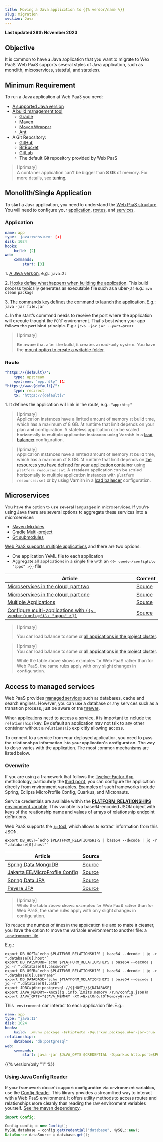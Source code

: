 ```yaml
---
title: Moving a Java application to {{% vendor/name %}}
slug: migration
section: Java
---
```


**Last updated 28th November 2023**



## Objective  

It is common to have a Java application that you want to migrate to Web PaaS.
Web PaaS supports several styles of Java application, such as monolith, microservices, stateful, and stateless.

## Minimum Requirement

To run a Java application at Web PaaS you need:

* [A supported Java version](/languages/java/_index.md#supported-versions)
* [A build management tool](/languages/java/_index.md#support-build-automation)
  * [Gradle](../../https:/https:-/docs.gradle.org/current/userguide/gradle_wrapper)
  * [Maven](https://maven.apache.org/)
  * [Maven Wrapper](https://www.baeldung.com/maven-wrapper)
  * [Ant](https://ant.apache.org/)
* A Git Repository:
  * [GitHub](../../integrations/integrations-source/github)
  * [BitBucket](../../integrations/integrations-source/bitbucket)
  * [GitLab](../../integrations/integrations-source/gitlab)
  * The default Git repository provided by Web PaaS

> [!primary]  
> A container application can't be bigger than **8 GB** of memory.
> For more details, see [tuning](../.././.-tuning).
> 

## Monolith/Single Application

To start a Java application, you need to understand the [Web PaaS structure](../../learn/learn-overview/structure).
You will need to configure your [application](../../create-apps), [routes](../../define-routes),
and [services](../../add-services).

### Application


```yaml {configFile="app"}
name: app
type: 'java:<VERSION>' [1]
disk: 1024
hooks:
    build: [2]
web:
    commands:
        start: [3]
```


1\. [A Java version](/languages/java/_index.md#supported-versions), e,g.: `java:21`

2\. [Hooks define what happens when building the application](../../create-apps/create-apps-hooks). This build process typically generates an executable file such as a uber-jar e.g.: `mvn clean package`

3\. [The commands key defines the command to launch the application](../../create-apps/app-reference.md#web-commands). E.g.:  `java -jar file.jar`

4\. In the start's command needs to receive the port where the application will execute thought the `PORT` environment. That's best when your app follows the port bind principle. E.g.: `java -jar jar --port=$PORT`


> [!primary]  
> 
> Be aware that after the build, it creates a read-only system. You have the [mount option to create a writable folder](../../create-apps/app-reference.md#mounts).
> 
> 

### Route


```yaml {configFile="routes"}
"https://{default}/":
    type: upstream
    upstream: "app:http" [1]
"https://www.{default}/":
    type: redirect
    to: "https://{default}/"
```


1\. It defines the application will link in the route, e.g.: `"app:http"`


> [!primary]  
> Application instances have a limited amount of memory at build time, which has a maximum of 8 GB.
> At runtime that limit depends on your plan and configuration.
> A stateless application can be scaled horizontally to multiple application instances using Varnish in a [load balancer](https://community.platform.sh/t/how-to-configure-load-balancer-in-a-single-application/553) configuration.
> 

> [!primary]  
> Application instances have a limited amount of memory at build time, which has a maximum of 8 GB.
> At runtime that limit depends on [the resources you have defined for your application container](../../manage-resources) using `platform resources:set`.
> A stateless application can be scaled horizontally to multiple application instances with `platform resources:set` or by using Varnish in a [load balancer](https://community.platform.sh/t/how-to-configure-load-balancer-in-a-single-application/553) configuration.
> 

## Microservices

You have the option to use several languages in microservices. If you're using Java there are several options to aggregate these services into a microservices:

* [Maven Modules](../../https:/https:-/maven.apache.org/guides/mini/guide-multiple-modules)
* [Gradle Multi-project](https://guides.gradle.org/creating-multi-project-builds/)
* [Git submodules](../../development/development-submodules)

[Web PaaS supports multiple applications](../../create-apps/create-apps-multi-app) and there are two options:

* One application YAML file to each application
* Aggregate all applications in a single file with an `{{< vendor/configfile "apps" >}}` file

| Article                                                      | Content                                                      |
| ------------------------------------------------------------ | ------------------------------------------------------------ |
| [Microservices in the cloud, part two](https://platform.sh/blog/2019/microservices-in-the-cloud-part-two/) | [Source](https://github.com/EventosJEspanol/latin-america-micro-profile) |
| [Microservices in the cloud, part one](https://platform.sh/blog/2019/microservices-in-the-cloud-part-one/) | [Source](https://github.com/EventosJEspanol/latin-america-micro-profile) |
| [Multiple Applications](https://community.platform.sh/t/multiple-applications-tomcat/468) | [Source](https://github.com/platformsh-examples/tomcat-multi-app) |
| [Configure multi-applications with `{{< vendor/configfile "apps" >}}`](https://community.platform.sh/t/how-to-configure-multi-applications-with-applications-yaml/552) | [Source](https://github.com/platformsh-examples/tomcat-multi-app-applications) |

> [!primary]  
> 
> You can load balance to some or [all applications in the project cluster](https://community.platform.sh/t/how-to-configure-load-balancer-in-a-multiple-applications/554).
> 
> 

> [!primary]  
> You can load balance to some or [all applications in the project cluster](https://community.platform.sh/t/how-to-configure-load-balancer-in-a-multiple-applications/554).
> 
> While the table above shows examples for Web PaaS rather than for Web PaaS, the same rules apply with only slight changes in configuration.
> 
> 

## Access to managed services

Web PaaS provides [managed services](../../add-services) such as databases, cache and search engines. 
However, you can use a database or any services such as a transition process, just be aware of the [firewall](../../create-apps/app-reference.md#firewall).

When applications need to access a service, it is important to include the [`relationships` key](../../create-apps/app-reference.md#relationships). 
By default an application may not talk to any other container without a `relationship` explicitly allowing access.

To connect to a service from your deployed application, you need to pass the relationships information into your application's configuration.
The way to do so varies with the application.
The most common mechanisms are listed below.

### Overwrite

If you are using a framework that follows the [Twelve-Factor App](https://12factor.net/) methodology, particularly the [third point](https://12factor.net/config), you can configure the application directly from environment variables.
Examples of such frameworks include Spring, Eclipse MicroProfile Config, Quarkus, and Micronauts.

Service credentials are available within the [**PLATFORM_RELATIONSHIPS** environment variable](../../development/variables/use-variables.md#use-provided-variables).
This variable is a base64-encoded JSON object with keys of the relationship name and values of arrays of relationship endpoint definitions.

Web PaaS supports the [`jq` tool](https://stedolan.github.io/jq/), which allows to extract information from this JSON.

```shell
export DB_HOST=`echo $PLATFORM_RELATIONSHIPS | base64 --decode | jq -r ".database[0].host"`
```

| Article                                                      | Source                                                       |
| ------------------------------------------------------------ | ------------------------------------------------------------ |
| [Spring Data MongoDB](https://community.platform.sh/t/how-to-overwrite-spring-data-mongodb-variable-to-access-platform-sh-services/528) | [Source](https://github.com/platformsh-examples/java-overwrite-configuration/tree/master/spring-mongodb) |
| [Jakarta EE/MicroProfile Config](https://community.platform.sh/t/how-to-overwrite-configuration-to-jakarta-microprofile-to-access-platform-sh-services/520) | [Source](https://github.com/platformsh-examples/java-overwrite-configuration/tree/master/jakarta-nosql) |
| [Spring Data JPA](https://community.platform.sh/t/how-to-overwrite-spring-data-variable-to-access-platform-sh-services/518) | [Source](https://github.com/platformsh-examples/java-overwrite-configuration/tree/master/spring-jpa) |
| [Payara JPA](https://community.platform.sh/t/how-to-overwrite-variables-to-payara-jpa-access-platform-sh-sql-services/519) | [Source](../../https:/https:-/github.com/platformsh-examples/java-overwrite-configuration/blob/master/payara/README) |

> [!primary]  
> While the table above shows examples for Web PaaS rather than for Web PaaS, the same rules apply with only slight changes in configuration.
> 

To reduce the number of lines in the application file and to make it cleaner,
you have the option to move the variable environment to another file: a [`.environment` file](../../development/variables/set-variables.md#set-variables-via-script).

E.g.:

```shell
export DB_HOST=`echo $PLATFORM_RELATIONSHIPS | base64 --decode | jq -r ".database[0].host"`
export DB_PASSWORD=`echo $PLATFORM_RELATIONSHIPS | base64 --decode | jq -r ".database[0].password"`
export DB_USER=`echo $PLATFORM_RELATIONSHIPS | base64 --decode | jq -r ".database[0].username"`
export DB_DATABASE=`echo $PLATFORM_RELATIONSHIPS | base64 --decode | jq -r ".database[0].path"`
export JDBC=jdbc:postgresql://${HOST}/${DATABASE}
export JAVA_MEMORY=-Xmx$(jq .info.limits.memory /run/config.json)m
export JAVA_OPTS="$JAVA_MEMORY -XX:+ExitOnOutOfMemoryError"
```

This `.environment` can interact to each application file. E.g.:


```yaml
name: app
type: "java:11"
disk: 1024
hooks:
    build: ./mvnw package -DskipTests -Dquarkus.package.uber-jar=true
relationships:
    database: "db:postgresql"
web:
    commands:
        start: java -jar $JAVA_OPTS $CREDENTIAL -Dquarkus.http.port=$PORT jarfile.jar
```


{{% version/only "1" %}}
### Using Java Config Reader

If your framework doesn't support configuration via environment variables, use the [Config Reader](../../development/variables/use-variables.md#access-variables-in-your-app).
This library provides a streamlined way to interact with a Web PaaS environment. It offers utility methods to access routes and relationships more cleanly than reading the raw environment variables yourself. [See the maven dependency](https://mvnrepository.com/artifact/sh.platform/config).

```java
import Config;

Config config = new Config();
MySQL database = config.getCredential("database", MySQL::new);
DataSource dataSource = database.get();
```


